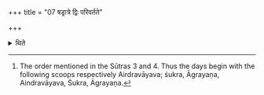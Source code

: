 +++
title = "07 षड्रात्रे द्विः परिवर्तते"

+++

<details><summary>थिते</summary>

7. In the six-day-Ahīna sacrifice (the order of the scoop) takes place twice.[^1]  

[^1]: The order mentioned in the Sūtras 3 and 4. Thus the days begin with the following scoops respectively Airdravāyava; śukra, Āgrayaṇa, Aindravāyava, Śukra, Āgrayaṇa. 
</details>
